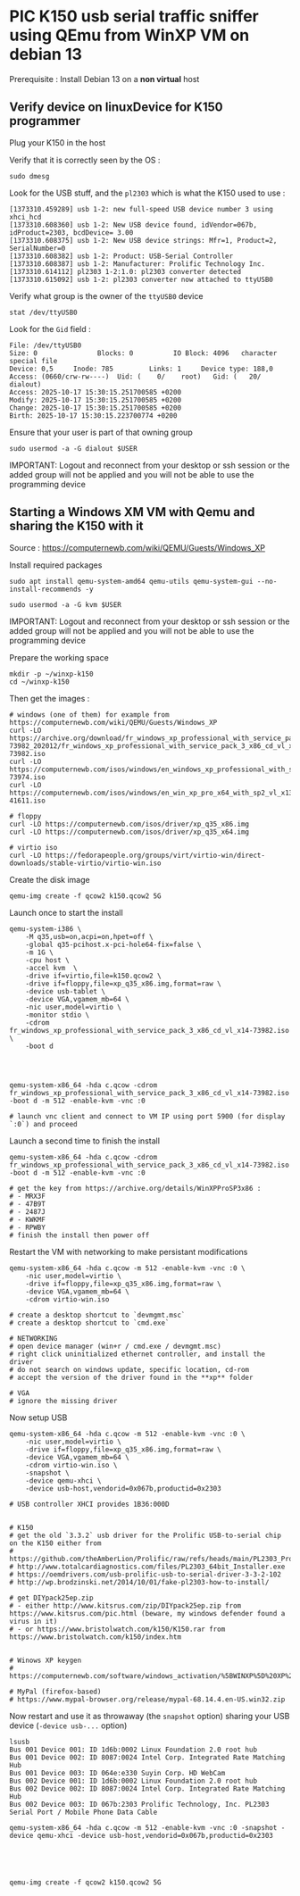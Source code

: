 # PIC K150 usb serial traffic sniffer using QEmu from WinXP VM on debian 13 

Prerequisite : Install Debian 13 on a **non virtual** host

## Verify device on linuxDevice for K150 programmer

Plug your K150 in the host

Verify that it is correctly seen by the OS :

    sudo dmesg

Look for the USB stuff, and the `pl2303` which is what the K150 used to use :

    [1373310.459289] usb 1-2: new full-speed USB device number 3 using xhci_hcd
    [1373310.608360] usb 1-2: New USB device found, idVendor=067b, idProduct=2303, bcdDevice= 3.00
    [1373310.608375] usb 1-2: New USB device strings: Mfr=1, Product=2, SerialNumber=0
    [1373310.608382] usb 1-2: Product: USB-Serial Controller
    [1373310.608387] usb 1-2: Manufacturer: Prolific Technology Inc.
    [1373310.614112] pl2303 1-2:1.0: pl2303 converter detected
    [1373310.615092] usb 1-2: pl2303 converter now attached to ttyUSB0

Verify what group is the owner of the `ttyUSB0` device

    stat /dev/ttyUSB0

Look for the `Gid` field :

    File: /dev/ttyUSB0
    Size: 0               Blocks: 0          IO Block: 4096   character special file
    Device: 0,5     Inode: 785         Links: 1     Device type: 188,0
    Access: (0660/crw-rw----)  Uid: (    0/    root)   Gid: (   20/ dialout)
    Access: 2025-10-17 15:30:15.251700585 +0200
    Modify: 2025-10-17 15:30:15.251700585 +0200
    Change: 2025-10-17 15:30:15.251700585 +0200
    Birth: 2025-10-17 15:30:15.223700774 +0200

Ensure that your user is part of that owning group

    sudo usermod -a -G dialout $USER

IMPORTANT: Logout and reconnect from your desktop or ssh session or the added group will not be applied and you will not be able to use the programming device

## Starting a Windows XM VM with Qemu and sharing the K150 with it

Source : https://computernewb.com/wiki/QEMU/Guests/Windows_XP

Install required packages

    sudo apt install qemu-system-amd64 qemu-utils qemu-system-gui --no-install-recommends -y

    sudo usermod -a -G kvm $USER

IMPORTANT: Logout and reconnect from your desktop or ssh session or the added group will not be applied and you will not be able to use the programming device

Prepare the working space

    mkdir -p ~/winxp-k150
    cd ~/winxp-k150

Then get the images :

    # windows (one of them) for example from https://computernewb.com/wiki/QEMU/Guests/Windows_XP
    curl -LO https://archive.org/download/fr_windows_xp_professional_with_service_pack_3_x86_cd_vl_x14-73982_202012/fr_windows_xp_professional_with_service_pack_3_x86_cd_vl_x14-73982.iso
    curl -LO https://computernewb.com/isos/windows/en_windows_xp_professional_with_service_pack_3_x86_cd_vl_x14-73974.iso
    curl -LO https://computernewb.com/isos/windows/en_win_xp_pro_x64_with_sp2_vl_x13-41611.iso

    # floppy
    curl -LO https://computernewb.com/isos/driver/xp_q35_x86.img
    curl -LO https://computernewb.com/isos/driver/xp_q35_x64.img

    # virtio iso
    curl -LO https://fedorapeople.org/groups/virt/virtio-win/direct-downloads/stable-virtio/virtio-win.iso

Create the disk image

    qemu-img create -f qcow2 k150.qcow2 5G

Launch once to start the install

    qemu-system-i386 \
        -M q35,usb=on,acpi=on,hpet=off \
        -global q35-pcihost.x-pci-hole64-fix=false \
        -m 1G \
        -cpu host \
        -accel kvm  \
        -drive if=virtio,file=k150.qcow2 \
        -drive if=floppy,file=xp_q35_x86.img,format=raw \
        -device usb-tablet \
        -device VGA,vgamem_mb=64 \
        -nic user,model=virtio \
        -monitor stdio \
        -cdrom fr_windows_xp_professional_with_service_pack_3_x86_cd_vl_x14-73982.iso \
        -boot d




    qemu-system-x86_64 -hda c.qcow -cdrom  fr_windows_xp_professional_with_service_pack_3_x86_cd_vl_x14-73982.iso -boot d -m 512 -enable-kvm -vnc :0

    # launch vnc client and connect to VM IP using port 5900 (for display `:0`) and proceed

Launch a second time to finish the install

    qemu-system-x86_64 -hda c.qcow -cdrom  fr_windows_xp_professional_with_service_pack_3_x86_cd_vl_x14-73982.iso -boot d -m 512 -enable-kvm -vnc :0

    # get the key from https://archive.org/details/WinXPProSP3x86 :
    # - MRX3F
    # - 47B9T
    # - 2487J
    # - KWKMF
    # - RPWBY
    # finish the install then power off

Restart the VM with networking to make persistant modifications

    qemu-system-x86_64 -hda c.qcow -m 512 -enable-kvm -vnc :0 \
        -nic user,model=virtio \
        -drive if=floppy,file=xp_q35_x86.img,format=raw \
        -device VGA,vgamem_mb=64 \
        -cdrom virtio-win.iso

    # create a desktop shortcut to `devmgmt.msc`
    # create a desktop shortcut to `cmd.exe`

    # NETWORKING
    # open device manager (win+r / cmd.exe / devmgmt.msc)
    # right click uninitialized ethernet controller, and install the driver
    # do not search on windows update, specific location, cd-rom
    # accept the version of the driver found in the **xp** folder

    # VGA
    # ignore the missing driver


Now setup USB

    qemu-system-x86_64 -hda c.qcow -m 512 -enable-kvm -vnc :0 \
        -nic user,model=virtio \
        -drive if=floppy,file=xp_q35_x86.img,format=raw \
        -device VGA,vgamem_mb=64 \
        -cdrom virtio-win.iso \
        -snapshot \
        -device qemu-xhci \
        -device usb-host,vendorid=0x067b,productid=0x2303

    # USB controller XHCI provides 1B36:000D


    # K150
    # get the old `3.3.2` usb driver for the Prolific USB-to-serial chip on the K150 either from
    # https://github.com/theAmberLion/Prolific/raw/refs/heads/main/PL2303_Prolific_v3.3.2.105.exe
    # http://www.totalcardiagnostics.com/files/PL2303_64bit_Installer.exe
    # https://oemdrivers.com/usb-prolific-usb-to-serial-driver-3-3-2-102
    # http://wp.brodzinski.net/2014/10/01/fake-pl2303-how-to-install/

    # get DIYpack25ep.zip
    # - either http://www.kitsrus.com/zip/DIYpack25ep.zip from https://www.kitsrus.com/pic.html (beware, my windows defender found a virus in it)
    # - or https://www.bristolwatch.com/k150/K150.rar from https://www.bristolwatch.com/k150/index.htm


    # Winows XP keygen
    # https://computernewb.com/software/windows_activation/%5BWINXP%5D%20XP%20Phone%20Keygen.exe

    # MyPal (firefox-based)
    # https://www.mypal-browser.org/release/mypal-68.14.4.en-US.win32.zip



Now restart and use it as throwaway (the `snapshot` option) sharing your USB device (`-device usb-...` option)

    lsusb
    Bus 001 Device 001: ID 1d6b:0002 Linux Foundation 2.0 root hub
    Bus 001 Device 002: ID 8087:0024 Intel Corp. Integrated Rate Matching Hub
    Bus 001 Device 003: ID 064e:e330 Suyin Corp. HD WebCam
    Bus 002 Device 001: ID 1d6b:0002 Linux Foundation 2.0 root hub
    Bus 002 Device 002: ID 8087:0024 Intel Corp. Integrated Rate Matching Hub
    Bus 002 Device 003: ID 067b:2303 Prolific Technology, Inc. PL2303 Serial Port / Mobile Phone Data Cable

    qemu-system-x86_64 -hda c.qcow -m 512 -enable-kvm -vnc :0 -snapshot -device qemu-xhci -device usb-host,vendorid=0x067b,productid=0x2303





    qemu-img create -f qcow2 k150.qcow2 5G
